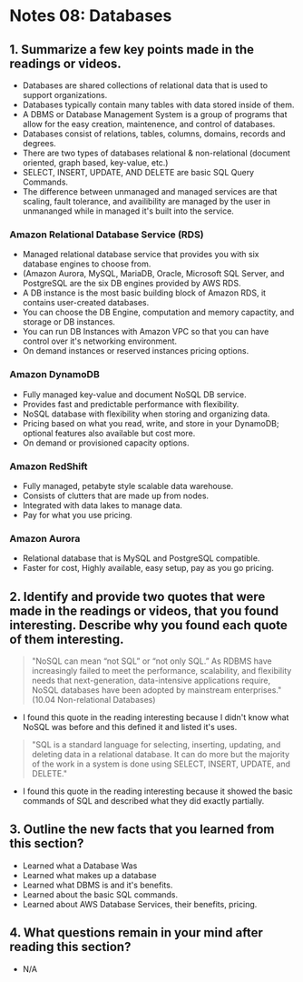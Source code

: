 # Notes 08: Databases
## 1. Summarize a few key points made in the readings or videos.
- Databases are shared collections of relational data that is used to support organizations.
- Databases typically contain many tables with data stored inside of them.
- A DBMS or Database Management System is a group of programs that allow for the easy creation, maintenence, and control of databases.
- Databases consist of relations, tables, columns, domains, records and degrees.
- There are two types of databases relational & non-relational (document oriented, graph based, key-value, etc.)
- SELECT, INSERT, UPDATE, AND DELETE are basic SQL Query Commands.
- The difference between unmanaged and managed services are that scaling, fault tolerance, and availibility are managed by the user in unmananged while in managed it's built into the service.
### Amazon Relational Database Service (RDS)
- Managed relational database service that provides you with six database engines to choose from. 
- (Amazon Aurora, MySQL, MariaDB, Oracle, Microsoft SQL Server, and PostgreSQL are the six DB engines provided by AWS RDS.
- A DB instance is the most basic building block of Amazon RDS, it contains user-created databases.
- You can choose the DB Engine, computation and memory capactity, and storage or DB instances.
- You can run DB Instances with Amazon VPC so that you can have control over it's networking environment.
- On demand instances or reserved instances pricing options.
### Amazon DynamoDB
- Fully managed key-value and document NoSQL DB service.
- Provides fast and predictable performance with flexibility.
- NoSQL database with flexibility when storing and organizing data.
- Pricing based on what you read, write, and store in your DynamoDB; optional features also available but cost more.
- On demand or provisioned capacity options.
### Amazon RedShift
- Fully managed, petabyte style scalable data warehouse.
- Consists of clutters that are made up from nodes.
- Integrated with data lakes to manage data.
- Pay for what you use pricing.
### Amazon Aurora
- Relational database that is MySQL and PostgreSQL compatible.
- Faster for cost, Highly available, easy setup, pay as you go pricing.
## 2. Identify and provide two quotes that were made in the readings or videos, that you found interesting. Describe why you found each quote of them interesting.
> "NoSQL can mean “not SQL” or “not only SQL.” As RDBMS have increasingly failed to meet the performance, scalability, and flexibility needs that next-generation, data-intensive applications require, NoSQL databases have been adopted by mainstream enterprises." (10.04 Non-relational Databases)
- I found this quote in the reading interesting because I didn't know what NoSQL was before and this defined it and listed it's uses.
>"SQL is a standard language for selecting, inserting, updating, and deleting data in a relational database. It can do more but the majority of the work in a system is done using SELECT, INSERT, UPDATE, and DELETE."
- I found this quote in the reading interesting because it showed the basic commands of SQL and described what they did exactly partially.
## 3. Outline the new facts that you learned from this section?
- Learned what a Database Was
- Learned what makes up a database
- Learned what DBMS is and it's benefits.
- Learned about the basic SQL commands.
- Learned about AWS Database Services, their benefits, pricing.
## 4. What questions remain in your mind after reading this section?
- N/A

